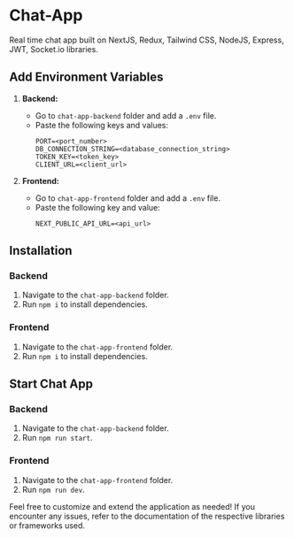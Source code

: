 # Chat-App

Real time chat app built on NextJS, Redux, Tailwind CSS, NodeJS, Express, JWT, Socket.io libraries.

## Add Environment Variables

1. **Backend:**
   - Go to `chat-app-backend` folder and add a `.env` file.
   - Paste the following keys and values:
     ```
     PORT=<port_number>
     DB_CONNECTION_STRING=<database_connection_string>
     TOKEN_KEY=<token_key>
     CLIENT_URL=<client_url>
     ```

2. **Frontend:**
   - Go to `chat-app-frontend` folder and add a `.env` file.
   - Paste the following key and value:
     ```
     NEXT_PUBLIC_API_URL=<api_url>
     ```

## Installation

### Backend
1. Navigate to the `chat-app-backend` folder.
2. Run `npm i` to install dependencies.

### Frontend
1. Navigate to the `chat-app-frontend` folder.
2. Run `npm i` to install dependencies.

## Start Chat App

### Backend
1. Navigate to the `chat-app-backend` folder.
2. Run `npm run start`.

### Frontend
1. Navigate to the `chat-app-frontend` folder.
2. Run `npm run dev`.

Feel free to customize and extend the application as needed! If you encounter any issues, refer to the documentation of the respective libraries or frameworks used.
